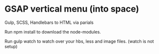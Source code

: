 # GSAP vertical menu (into space)

Gulp, SCSS, 
Handlebars to HTML via parials

Run npm install to download the node-modules. 

Run gulp watch to watch over your hbs, less and image files. (watch is not setup)
